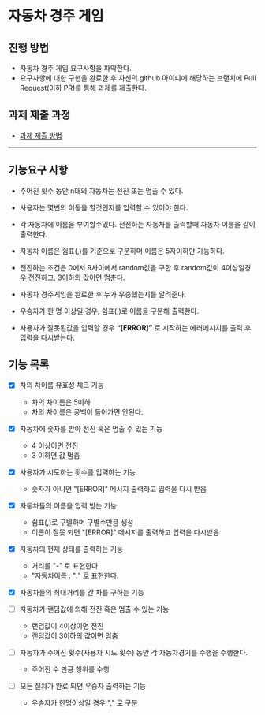 # 자동차 경주 게임
## 진행 방법
* 자동차 경주 게임 요구사항을 파악한다.
* 요구사항에 대한 구현을 완료한 후 자신의 github 아이디에 해당하는 브랜치에 Pull Request(이하 PR)를 통해 과제를 제출한다.

## 과제 제출 과정
* [과제 제출 방법](https://github.com/next-step/nextstep-docs/tree/master/precourse)


---

## 기능요구 사항

    
* 주어진 횟수 동안 n대의 자동차는 전진 또는 멈출 수 있다.  

* 사용자는 몇번의 이동을 할것인지를 입력할 수 있어야 한다.

* 각 자동차에 이름을 부여할수있다. 전진하는 자동차를 출력할때 자동차 이름을 같이 출력한다.

* 자동차 이름은 쉼표(,)를 기준으로 구분하며 이름은 5자이하만 가능하다.

* 전진하는 조건은 0에서 9사이에서 random값을 구한 후 random값이 4이상일경우 전진하고,
3이하의 값이면 멈춘다.

* 자동차 경주게임을 완료한 후 누가 우승했는지를 알려준다.

* 우승자가 한 명 이상일 경우, 쉼표(,)로 이름을 구분해 출력한다.

* 사용자가 잘못된값을 입력할 경우 **“[ERROR]”** 로 시작하는 에러메시지를 출력 후 입력을 다시받는다.  

## 기능 목록 


  - [X] 차의 차이름 유효성 체크 기능 
    - 차의 차이름은 5이하
    - 차의 차이름은 공백이 들어가면 안된다.
    
    
  - [X] 자동차에 숫자를 받아 전진 혹은 멈출 수 있는 기능 
    - 4 이상이면 전진 
    - 3 이하면 값 멈춤  

    
  - [X] 사용자가 시도하는 횟수를 입력하는 기능 
      * 숫자가 아니면 "[ERROR]" 메시지 출력하고 입력을 다시 받음  
    
  
  - [X] 자동차들의 이름을 입력 받는 기능
    * 쉼표(,)로 구별하며 구별수만큼 생성
    * 이름이 잘못 되면 "[ERROR]" 메시지를 출력하고 입력을 다시받음
    
  - [X] 자동차의 현재 상태를 출력하는 기능 
    * 거리를 "-" 로 표현한다
    * "자동차이름 : ":" 로 표현한다.

  - [X] 자동차들의 최대거리를 간 차를 구하는 기능

  - [ ] 자동차가 랜덤값에 의해 전진 혹은 멈출 수 있는 기능
    * 랜덤값이 4이상이면 전진
    * 랜덤값이 3이하의 값이면 멈춤  
    
  - [ ] 자동차가 주어진 횟수(사용자 시도 횟수) 동안 각 자동차경기를 수행을 수행한다.
    * 주어진 수 만큼 행위를 수행  
    

  
  - [ ] 모든 절차가 완료 되면 우승자 출력하는 기능
    * 우승자가 한명이상일 경우 "," 로 구분 
